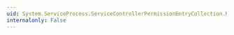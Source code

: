 ```yaml
---
uid: System.ServiceProcess.ServiceControllerPermissionEntryCollection.Remove(System.ServiceProcess.ServiceControllerPermissionEntry)
internalonly: False
---
```

